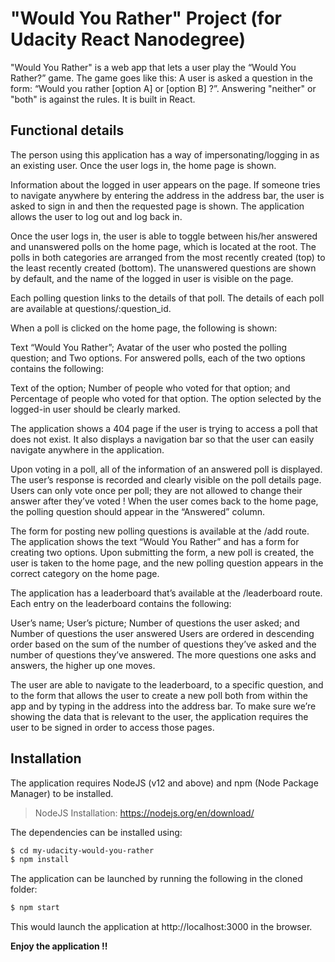 # "Would You Rather" Project (for Udacity React Nanodegree)

"Would You Rather" is a web app that lets a user play the “Would You Rather?” game. The game goes like this: A user is asked a question in the form: “Would you rather [option A] or [option B] ?”. Answering "neither" or "both" is against the rules. It is built in React.

## Functional details

The person using this application has a way of impersonating/logging in as an existing user. Once the user logs in, the home page is shown.

Information about the logged in user appears on the page. If someone tries to navigate anywhere by entering the address in the address bar, the user is asked to sign in and then the requested page is shown. The application allows the user to log out and log back in.

Once the user logs in, the user is able to toggle between his/her answered and unanswered polls on the home page, which is located at the root. The polls in both categories are arranged from the most recently created (top) to the least recently created (bottom). The unanswered questions are shown by default, and the name of the logged in user is visible on the page.

Each polling question links to the details of that poll. The details of each poll are available at questions/:question_id.

When a poll is clicked on the home page, the following is shown:

Text “Would You Rather”;
Avatar of the user who posted the polling question; and
Two options.
For answered polls, each of the two options contains the following:

Text of the option;
Number of people who voted for that option; and
Percentage of people who voted for that option.
The option selected by the logged-in user should be clearly marked.

The application shows a 404 page if the user is trying to access a poll that does not exist. It also displays a navigation bar so that the user can easily navigate anywhere in the application.

Upon voting in a poll, all of the information of an answered poll is displayed. The user’s response is recorded and clearly visible on the poll details page. Users can only vote once per poll; they are not allowed to change their answer after they’ve voted ! When the user comes back to the home page, the polling question should appear in the “Answered” column.

The form for posting new polling questions is available at the /add route. The application shows the text “Would You Rather” and has a form for creating two options. Upon submitting the form, a new poll is created, the user is taken to the home page, and the new polling question appears in the correct category on the home page.

The application has a leaderboard that’s available at the /leaderboard route. Each entry on the leaderboard contains the following:

User’s name;
User’s picture;
Number of questions the user asked; and
Number of questions the user answered
Users are ordered in descending order based on the sum of the number of questions they’ve asked and the number of questions they’ve answered. The more questions one asks and answers, the higher up one moves.

The user are able to navigate to the leaderboard, to a specific question, and to the form that allows the user to create a new poll both from within the app and by typing in the address into the address bar. To make sure we’re showing the data that is relevant to the user, the application requires the user to be signed in order to access those pages.

## Installation

The application requires NodeJS (v12 and above) and npm (Node Package Manager) to be installed.

> NodeJS Installation: https://nodejs.org/en/download/

The dependencies can be installed using:

```sh
$ cd my-udacity-would-you-rather
$ npm install
```

The application can be launched by running the following in the cloned folder:

```sh
$ npm start
```

This would launch the application at http://localhost:3000 in the browser.

**Enjoy the application !!**

